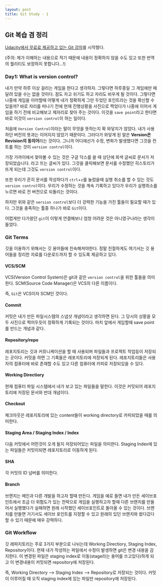 ```yaml
---
layout: post
title: Git Study - 1
---
```


## Git 복습 겸 정리

[Udacity에서 무료료 제공하고 있는 Git 강의](https://www.udacity.com/course/version-control-with-git--ud123)를 시작했다.

(주의: 제가 이해하는 내용으로 적기 때문에 내용이 정확하지 않을 수도 있고 또한 번역의 퀄리티도 보장하지 못합니다...!)


### Day1: What is version control?

내가 만약 하루 이상 걸리는 게임을 한다고 생각하자. 그렇다면 하루종일 그 게임에만 매달려 있을 수는 없을 것이다. 잠도 자고 쉬기도 하고 자리도 비우게 될 것이다. 그렇다면 나중에 게임을 이어할때 어떻게 내가 정확하게 그만 두었던 포인트라는 것을 확신할 수 있을까? 바로 자리를 떠나기 전에 현재 진행상황을 사진으로 찍었다가 나중에 이어서 게임을 하기 전에 비교해보고 제자리로 찾아 주는 것이다. 이것을 `save point`라고 한다면 바로 이것이 `version control`이 하는 일이다.

처음에 `Version Control`이라는 말이 무엇을 뜻하는지 확 와닿지가 않았다. 내가 사용하던 버전의 뜻과는 이어지지 않았기 때문이다. 그러다가 와닿게 된 말은 **Version은 Revision의 동의어**라는 것이다. 그니까 어디에선가 수정, 변화가 발생했다면 그것을 컨트롤 하는 것이 `version control`이다. 

가장 가까이에서 찾아볼 수 있는 것은 구글 닥스를 쓸 때 상단에 회색 글씨로 문서가 저장되었습니다. 라고 뜨는 글씨가 있다. 그것을 클릭해보면 문서를 수정했던 히스토리가 뜨게 되는데 그것도 `version control`이다.

또한 우리가 흔히 문서를 작성하다가 `ctrl`+`z`를 눌렀을때 실행 취소를 할 수 있는 것도 `version control`이다. 우리가 수정하는 것을 계속 기록하고 있다가 우리가 실행취소를 누르면 바로 전 버전으로 되돌리는 것이다.

하지만 위와 같은 `version control`보다 더 강력한 기능을 가진 툴들이 필요할 때가 있다. 그것을 충족하는 툴중 하나가 바로 `Git`이다. 

어렵게만 다가왔던 `git`이 이렇게 연결해보니 엄청 어려운 것은 아니였구나라는 생각이 들었다. 



### Git Terms
깃을 이용하기 위해서는 깃 용어들에 친숙해져야한다. 정말 친절하게도 여기서는 깃 용어들을 정리한 자료를 다운로드까지 할 수 있도록 제공하고 있다.

#### VCS/SCM

VCS(Version Control System)은 git과 같은 `version control`을 위한 툴들을 의미한다. SCM(Source Code Manager)은 VCS의 다른 이름이다.

즉, `Git`은 VCS이자 SCM인 것이다.

#### Commit
커밋은 내가 만든 파일시스템의 스냅샷 개념이라고 생각하면 된다. 그 당시의 상황을 모두 사진으로 찍어두듯이 정확하게 기록되는 것이다. 마치 앞에서 게임할때 save point를 만드는 개념과 같다.

#### Repository/repo
레포지토리는 깃과 커뮤니케이션을 할 때 사용되며 파일들과 프로젝트 작업등이 저장되는 곳이다. 커밋을 하면 그 기록들은 레포지토리에 저장되게 된다. 레포지토리들은 사용자의 컴퓨터에 바로 존재할 수도 있고 다른 컴퓨터에 카피로 저장되있을 수 있다.

#### Working Directiory
현재 컴퓨터 파일 시스템에서 내가 보고 있는 파일들을 말한다. 이것은 커밋되어 레포지토리에 저장된 문서와 반대 개념이다.

#### Checkout
체크아웃은 레포지토리에 있는 content들이 working directory로 카피되었을 때를 의미한다.

#### Staging Area / Staging Index / Index
다음 커밋에서 어떤것이 오게 될지 저장되어있는 파일을 의미한다. Staging Index에 있는 파일들은 커밋이되면 레포지토리로 이동하게 된다.

#### SHA
각 커밋의 ID 넘버를 의미한다.

#### Branch
브랜치는 메인과 다른 개발을 하고자 할때 만든다. 게임을 예로 들면 내가 만든 세이브포인트에서 조금 더 위험도가 있는 전략으로 게임을 실행하고자 할때 다른 브랜치를 만들어서 실행했다가 실패하면 원래 시작했던 세이브포인트로 돌아올 수 있는 것이다. 브랜치를 만들면 거기서도 세이브 포인트를 지정할 수 있고 원래의 있던 브랜치와 왔다갔다 할 수 있기 때문에 매우 강력하다.


### Git Workflow

깃 레파지토리는 주로 3가지 부분으로 나뉘는데 Working Directiory, Staging Index, Repository이다.
현재 내가 작성하는 파일에서 수정이 발생하면 git은 변경 내용을 감지한다. 이 변경된 파일은 staging index로 이동(stage라는 용어를 쓰고있다)하게 되고 이 변경내용이 커밋되면 repository에 저장된다. 

즉, Working Directory --> Staging Index --> Repository로 저장되는 것이다.
커밋이 이루어질 때 오직 staging index에 있는 파일만 repository에 저장된다.
